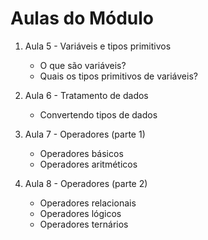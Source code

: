 # Aulas do Módulo

1. Aula 5 - Variáveis e tipos primitivos
   - O que são variáveis?
   - Quais os tipos primitivos de variáveis?

2. Aula 6 - Tratamento de dados
   - Convertendo tipos de dados

3. Aula 7 - Operadores (parte 1)
   - Operadores básicos
   - Operadores aritméticos

4. Aula 8 - Operadores (parte 2)
   - Operadores relacionais
   - Operadores lógicos
   - Operadores ternários
